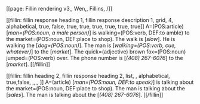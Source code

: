 [[page: Fillin rendering v3,, Wen,, Fillins, /]]

[[fillin: fillin response heading 1, fillin response description 1, grid, 4, alphabetical, true, false, true, true, true, true, true, true]]
A=(POS:article) [_man=(POS:noun, a male person)_] is walking=(POS:verb, DEF:to amble) to the market=(POS:noun, DEF:place to shop).
The walk is [_slow_].
He is walking the [_dog=(POS:noun)_].
The man is [_walking=(POS:verb, cue, whatever)_] to the [_market_].
The quick=(adjective) brown fox=(POS:noun) jumped=(POS:verb) over.
The phone number is [_(408) 267-6076_] to the [_market_].
[[/fillin]]

[[fillin: fillin heading 2, fillin response heading 2, list, , alphabetical, true,false, ,,,, ]]
A=(article) [_man=(POS:noun, DEF:to speak)_] is talking about the market=(POS:noun, DEF:place to shop).
The man is talking about the [_sales_].
The man is talking about the [_(408) 267-6076_].
[[/fillin]]

